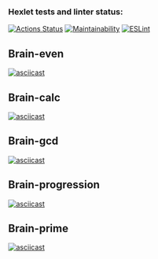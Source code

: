 ### Hexlet tests and linter status:
[![Actions Status](https://github.com/truetnoth/frontend-project-lvl1/workflows/hexlet-check/badge.svg)](https://github.com/truetnoth/frontend-project-lvl1/actions) [![Maintainability](https://api.codeclimate.com/v1/badges/a99a88d28ad37a79dbf6/maintainability)](https://codeclimate.com/github/codeclimate/codeclimate/maintainability) [![ESLint](https://github.com/truetnoth/frontend-project-lvl1/actions/workflows/eslint.yml/badge.svg?branch=main)](https://github.com/truetnoth/frontend-project-lvl1/actions/workflows/eslint.yml)

## Brain-even
[![asciicast](https://asciinema.org/a/QldPFPm6DNWDHaX7W2WNRKyLE.svg)](https://asciinema.org/a/QldPFPm6DNWDHaX7W2WNRKyLE)

## Brain-calc
[![asciicast](https://asciinema.org/a/KN3LA3i5NXRyCwoSYdWpk6He4.svg)](https://asciinema.org/a/KN3LA3i5NXRyCwoSYdWpk6He4)

## Brain-gcd
[![asciicast](https://asciinema.org/a/ydywDMzynJg3Yj0b31swSH22o.svg)](https://asciinema.org/a/ydywDMzynJg3Yj0b31swSH22o)

## Brain-progression
[![asciicast](https://asciinema.org/a/9wckUgpUjdYzd5e9w8wwZGHbv.svg)](https://asciinema.org/a/9wckUgpUjdYzd5e9w8wwZGHbv)

## Brain-prime
[![asciicast](https://asciinema.org/a/oABROxqupKgtmAAzXPK2Bj7CF.svg)](https://asciinema.org/a/oABROxqupKgtmAAzXPK2Bj7CF)